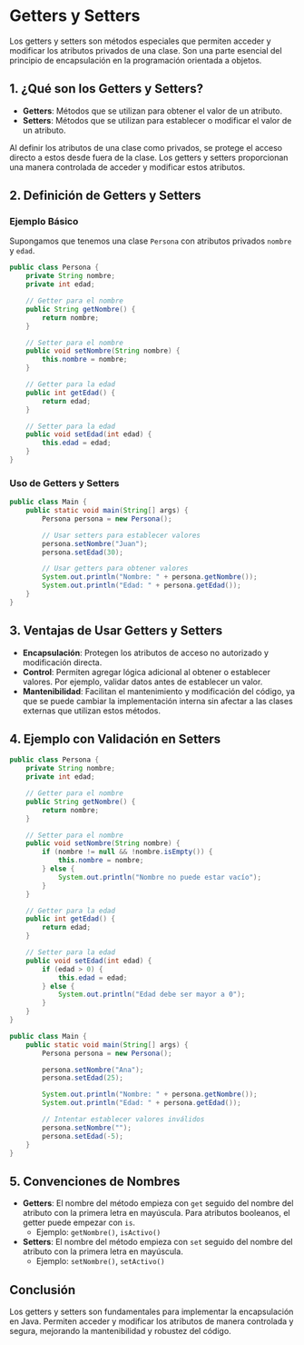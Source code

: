 # Getters y Setters

Los getters y setters son métodos especiales que permiten acceder y modificar los atributos privados de una clase. Son una parte esencial del principio de encapsulación en la programación orientada a objetos.

## 1. ¿Qué son los Getters y Setters?

- **Getters**: Métodos que se utilizan para obtener el valor de un atributo.
- **Setters**: Métodos que se utilizan para establecer o modificar el valor de un atributo.

Al definir los atributos de una clase como privados, se protege el acceso directo a estos desde fuera de la clase. Los getters y setters proporcionan una manera controlada de acceder y modificar estos atributos.

## 2. Definición de Getters y Setters

### Ejemplo Básico

Supongamos que tenemos una clase `Persona` con atributos privados `nombre` y `edad`.

```java
public class Persona {
    private String nombre;
    private int edad;

    // Getter para el nombre
    public String getNombre() {
        return nombre;
    }

    // Setter para el nombre
    public void setNombre(String nombre) {
        this.nombre = nombre;
    }

    // Getter para la edad
    public int getEdad() {
        return edad;
    }

    // Setter para la edad
    public void setEdad(int edad) {
        this.edad = edad;
    }
}
```

### Uso de Getters y Setters

```java
public class Main {
    public static void main(String[] args) {
        Persona persona = new Persona();

        // Usar setters para establecer valores
        persona.setNombre("Juan");
        persona.setEdad(30);

        // Usar getters para obtener valores
        System.out.println("Nombre: " + persona.getNombre());
        System.out.println("Edad: " + persona.getEdad());
    }
}
```

## 3. Ventajas de Usar Getters y Setters

- **Encapsulación**: Protegen los atributos de acceso no autorizado y modificación directa.
- **Control**: Permiten agregar lógica adicional al obtener o establecer valores. Por ejemplo, validar datos antes de establecer un valor.
- **Mantenibilidad**: Facilitan el mantenimiento y modificación del código, ya que se puede cambiar la implementación interna sin afectar a las clases externas que utilizan estos métodos.

## 4. Ejemplo con Validación en Setters

```java
public class Persona {
    private String nombre;
    private int edad;

    // Getter para el nombre
    public String getNombre() {
        return nombre;
    }

    // Setter para el nombre
    public void setNombre(String nombre) {
        if (nombre != null && !nombre.isEmpty()) {
            this.nombre = nombre;
        } else {
            System.out.println("Nombre no puede estar vacío");
        }
    }

    // Getter para la edad
    public int getEdad() {
        return edad;
    }

    // Setter para la edad
    public void setEdad(int edad) {
        if (edad > 0) {
            this.edad = edad;
        } else {
            System.out.println("Edad debe ser mayor a 0");
        }
    }
}

public class Main {
    public static void main(String[] args) {
        Persona persona = new Persona();

        persona.setNombre("Ana");
        persona.setEdad(25);

        System.out.println("Nombre: " + persona.getNombre());
        System.out.println("Edad: " + persona.getEdad());

        // Intentar establecer valores inválidos
        persona.setNombre("");
        persona.setEdad(-5);
    }
}
```

## 5. Convenciones de Nombres

- **Getters**: El nombre del método empieza con `get` seguido del nombre del atributo con la primera letra en mayúscula. Para atributos booleanos, el getter puede empezar con `is`.
  - Ejemplo: `getNombre()`, `isActivo()`
- **Setters**: El nombre del método empieza con `set` seguido del nombre del atributo con la primera letra en mayúscula.
  - Ejemplo: `setNombre()`, `setActivo()`

## Conclusión

Los getters y setters son fundamentales para implementar la encapsulación en Java. Permiten acceder y modificar los atributos de manera controlada y segura, mejorando la mantenibilidad y robustez del código.
